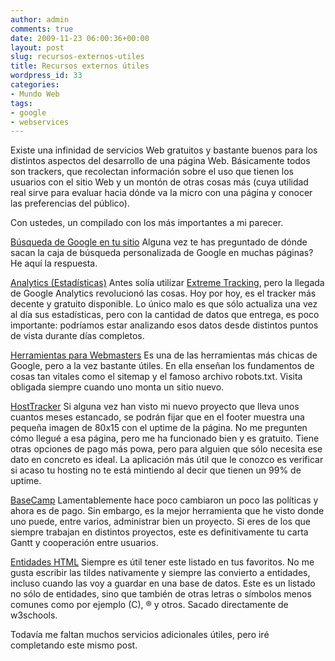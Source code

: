 ```yaml
---
author: admin
comments: true
date: 2009-11-23 06:00:36+00:00
layout: post
slug: recursos-externos-utiles
title: Recursos externos útiles
wordpress_id: 33
categories:
- Mundo Web
tags:
- google
- webservices
---
```


Existe una infinidad de servicios Web gratuitos y bastante buenos para los distintos aspectos del desarrollo de una página Web. Básicamente todos son trackers, que recolectan información sobre el uso que tienen los usuarios con el sitio Web y un montón de otras cosas más (cuya utilidad real sirve para evaluar hacia dónde va la micro con una página y conocer las preferencias del público). 

Con ustedes, un compilado con los más importantes a mi parecer. 
<!-- more -->

[Búsqueda de Google en tu sitio](http://www.google.com/sitesearch/)
Alguna vez te has preguntado de dónde sacan la caja de búsqueda personalizada de Google en muchas páginas? He aquí la respuesta. 

[Analytics (Estadísticas)](http://www.google.com/analytics/)
Antes solía utilizar [Extreme Tracking](http://extremetracking.com/open;sum?login=unreal4u), pero la llegada de Google Analytics revolucionó las cosas. Hoy por hoy, es el tracker más decente y gratuito disponible. Lo único malo es que sólo actualiza una vez al día sus estadísticas, pero con la cantidad de datos que entrega, es poco importante: podríamos estar analizando esos datos desde distintos puntos de vista durante días completos. 

[Herramientas para Webmasters](http://www.google.com/webmasters/)
Es una de las herramientas más chicas de Google, pero a la vez bastante útiles. En ella enseñan los fundamentos de cosas tan vitales como el sitemap y el famoso archivo robots.txt. Visita obligada siempre cuando uno monta un sitio nuevo. 

[HostTracker](http://host-tracker.com/es/)
Si alguna vez han visto mi nuevo proyecto que lleva unos cuantos meses estancado, se podrán fijar que en el footer muestra una pequeña imagen de 80x15 con el uptime de la página. No me pregunten cómo llegué a esa página, pero me ha funcionado bien y es gratuito. Tiene otras opciones de pago más powa, pero para alguien que sólo necesita ese dato en concreto es ideal. La aplicación más útil que le conozco es verificar si acaso tu hosting no te está mintiendo al decir que tienen un 99% de uptime. 

[BaseCamp](http://www.basecamphq.com/)
Lamentablemente hace poco cambiaron un poco las políticas y ahora es de pago. Sin embargo, es la mejor herramienta que he visto donde uno puede, entre varios, administrar bien un proyecto. Si eres de los que siempre trabajan en distintos proyectos, este es definitivamente tu carta Gantt y cooperación entre usuarios. 

[Entidades HTML](http://www.w3schools.com/tags/ref_entities.asp)
Siempre es útil tener este listado en tus favoritos. No me gusta escribir las tildes nativamente y siempre las convierto a entidades, incluso cuando las voy a guardar en una base de datos. Este es un listado no sólo de entidades, sino que también de otras letras o símbolos menos comunes como por ejemplo (C), ® y otros. Sacado directamente de w3schools. 

Todavía me faltan muchos servicios adicionales útiles, pero iré completando este mismo post. 
